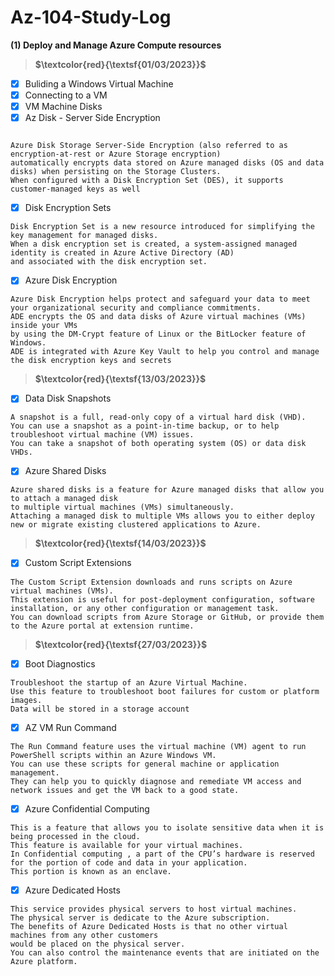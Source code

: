 # Az-104-Study-Log

**(1) Deploy and Manage Azure Compute resources**

>**$\textcolor{red}{\textsf{01/03/2023}}$**

- [x] Buliding a Windows Virtual Machine
- [x] Connecting to a VM
- [x] VM Machine Disks
- [x] Az Disk - Server Side Encryption
```

Azure Disk Storage Server-Side Encryption (also referred to as encryption-at-rest or Azure Storage encryption)
automatically encrypts data stored on Azure managed disks (OS and data disks) when persisting on the Storage Clusters.
When configured with a Disk Encryption Set (DES), it supports customer-managed keys as well
```
- [x] Disk Encryption Sets
```
Disk Encryption Set is a new resource introduced for simplifying the key management for managed disks. 
When a disk encryption set is created, a system-assigned managed identity is created in Azure Active Directory (AD)
and associated with the disk encryption set.
```
- [x] Azure Disk Encryption
```
Azure Disk Encryption helps protect and safeguard your data to meet your organizational security and compliance commitments. 
ADE encrypts the OS and data disks of Azure virtual machines (VMs) inside your VMs 
by using the DM-Crypt feature of Linux or the BitLocker feature of Windows. 
ADE is integrated with Azure Key Vault to help you control and manage the disk encryption keys and secrets
```



>**$\textcolor{red}{\textsf{13/03/2023}}$**

- [x] Data Disk Snapshots
```
A snapshot is a full, read-only copy of a virtual hard disk (VHD). 
You can use a snapshot as a point-in-time backup, or to help troubleshoot virtual machine (VM) issues.
You can take a snapshot of both operating system (OS) or data disk VHDs.
```

- [X] Azure Shared Disks
```
Azure shared disks is a feature for Azure managed disks that allow you to attach a managed disk
to multiple virtual machines (VMs) simultaneously. 
Attaching a managed disk to multiple VMs allows you to either deploy new or migrate existing clustered applications to Azure.
```

>**$\textcolor{red}{\textsf{14/03/2023}}$**
- [X] Custom Script Extensions
```
The Custom Script Extension downloads and runs scripts on Azure virtual machines (VMs). 
This extension is useful for post-deployment configuration, software installation, or any other configuration or management task. 
You can download scripts from Azure Storage or GitHub, or provide them to the Azure portal at extension runtime.
```

>**$\textcolor{red}{\textsf{27/03/2023}}$**
- [X] Boot Diagnostics
```
Troubleshoot the startup of an Azure Virtual Machine.
Use this feature to troubleshoot boot failures for custom or platform images.
Data will be stored in a storage account
```

- [X] AZ VM Run Command
```
The Run Command feature uses the virtual machine (VM) agent to run PowerShell scripts within an Azure Windows VM. 
You can use these scripts for general machine or application management. 
They can help you to quickly diagnose and remediate VM access and network issues and get the VM back to a good state.
```


- [X] Azure Confidential Computing
```
This is a feature that allows you to isolate sensitive data when it is being processed in the cloud.
This feature is available for your virtual machines. 
In Confidential computing , a part of the CPU’s hardware is reserved for the portion of code and data in your application.
This portion is known as an enclave.
```

- [X] Azure Dedicated Hosts
```
This service provides physical servers to host virtual machines. 
The physical server is dedicate to the Azure subscription.
The benefits of Azure Dedicated Hosts is that no other virtual machines from any other customers 
would be placed on the physical server.
You can also control the maintenance events that are initiated on the Azure platform.
```
